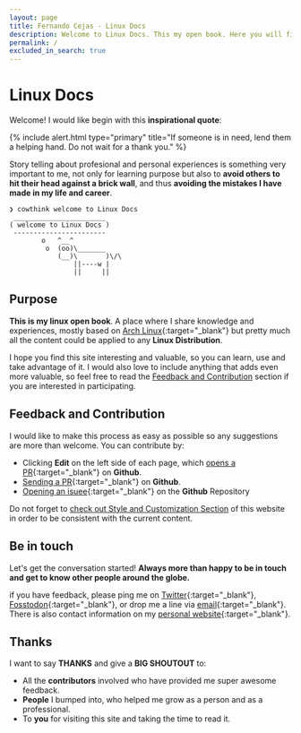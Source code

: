 ```yaml
---
layout: page
title: Fernando Cejas - Linux Docs
description: Welcome to Linux Docs. This my open book. Here you will find notes, tips and tricks about linux and open source. I hope you learn something out of this and find the content interesting and valuable. Feel free to contribute. 
permalink: /
excluded_in_search: true
---
```


# Linux Docs

Welcome! I would like begin with this **inspirational quote**:

{% include alert.html type="primary" title="If someone is in need, lend them a helping hand. Do not wait for a thank you." %}

Story telling about profesional and personal experiences is something very important to me, not only for learning purpose but also to **avoid others to hit their head against a brick wall**, and thus **avoiding the mistakes I have made in my life and career**.

```
❯ cowthink welcome to Linux Docs
 _______________________ 
( welcome to Linux Docs )
 ----------------------- 
        o   ^__^
         o  (oo)\_______
            (__)\       )\/\
                ||----w |
                ||     ||

```

## Purpose

**This is my linux open book**. A place where I share knowledge and experiences, mostly based on [Arch Linux](https://archlinux.org){:target="_blank"} but pretty much all the content could be applied to any **Linux Distribution**.

I hope you find this site interesting and valuable, so you can learn, use and take advantage of it. I would also love to include anything that adds even more valuable, so feel free to read the [Feedback and Contribution](#feedback-and-contribution) section if you are interested in participating.  

## Feedback and Contribution

I would like to make this process as easy as possible so any suggestions are more than welcome.
You can contribute by:

 - Clicking **Edit** on the left side of each page, which [opens a PR](https://github.com/android10/linux.github.io/pulls){:target="_blank"} on **Github**.
 - [Sending a PR](https://github.com/android10/linux.github.io/pulls){:target="_blank"} on **Github**.
 - [Opening an isuee](https://github.com/android10/linux.github.io/issues){:target="_blank"} on the **Github** Repository

Do not forget to [check out Style and Customization Section](docs/extras/getting-started) of this website in order to be consistent with the current content. 

## Be in touch

Let's get the conversation started! **Always more than happy to be in touch and get to know other people around the globe.** 

if you have feedback, please ping me on [Twitter](https://twitter.com/fernando_cejas){:target="_blank"}, [Fosstodon](https://fosstodon.org/@android10){:target="_blank"}, or drop me a line via [email](mailto:android@fernandocejas.com){:target="_blank"}. There is also contact information on my [personal website](https://fernandocejas.com){:target="_blank"}. 

## Thanks

I want to say **THANKS** and give a **BIG SHOUTOUT** to:

 - All the **contributors** involved who have provided me super awesome feedback.
 - **People** I bumped into, who helped me grow as a person and as a professional. 
 - To **you** for visiting this site and taking the time to read it. 
